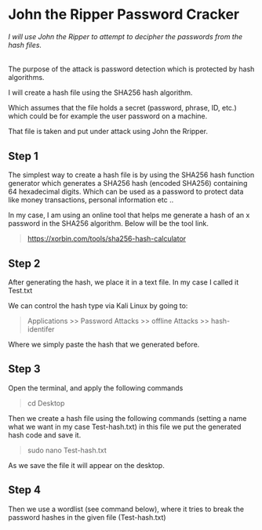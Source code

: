 # John the Ripper Password Cracker

###### I will use John the Ripper to attempt to decipher the passwords from the hash files.

The purpose of the attack is password detection which is protected by hash algorithms.

I will create a hash file using the SHA256 hash algorithm.

Which assumes that the file holds a secret (password, phrase, ID, etc.) which could be for example the user password on a machine.

That file is taken and put under attack using John the Rripper.

## Step 1

The simplest way to create a hash file is by using the SHA256 hash function generator which generates a SHA256 hash (encoded SHA256) containing 64 hexadecimal digits. Which can be used as a password to protect data like money transactions, personal information etc ..

In my case, I am using an online tool that helps me generate a hash of an x ​​password in the SHA256 algorithm. Below will be the tool link.

> https://xorbin.com/tools/sha256-hash-calculator

## Step 2

After generating the hash, we place it in a text file.
In my case I called it Test.txt

We can control the hash type via Kali Linux by going to:
> Applications >> Password Attacks >> offline Attacks >> hash-identifer

Where we simply paste the hash that we generated before.

## Step 3

Open the terminal, and apply the following commands

> cd Desktop

Then we create a hash file using the following commands (setting a name what we want in my case Test-hash.txt)
in this file we put the generated hash code and save it.

> sudo nano Test-hash.txt

As we save the file it will appear on the desktop.

## Step 4

Then we use a wordlist (see command below), where it tries to break the password hashes in the given file (Test-hash.txt)

